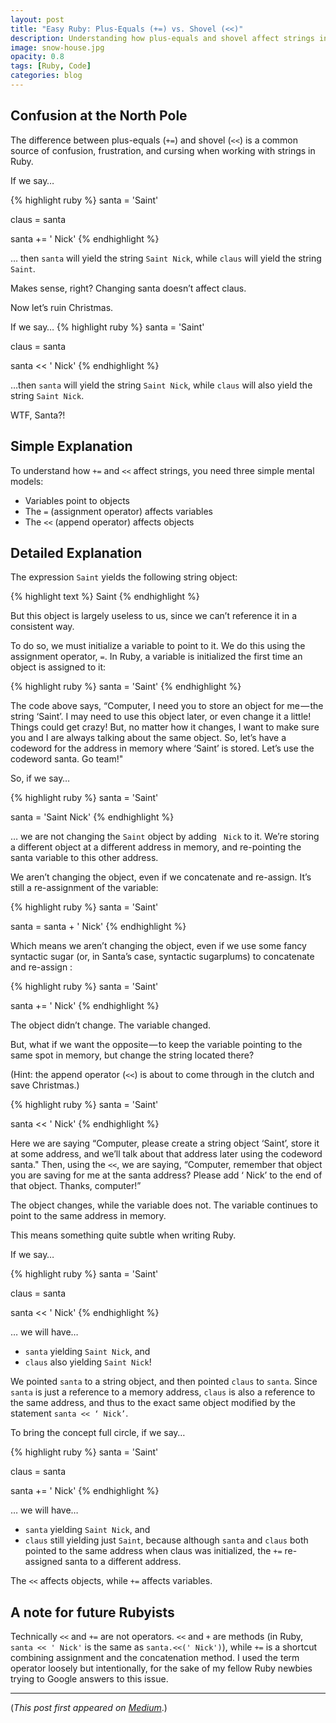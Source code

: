 ```yaml
---
layout: post
title: "Easy Ruby: Plus-Equals (+=) vs. Shovel (<<)"
description: Understanding how plus-equals and shovel affect strings in Ruby
image: snow-house.jpg
opacity: 0.8
tags: [Ruby, Code]
categories: blog
---
```


## Confusion at the North Pole

The difference between plus-equals (`+=`) and shovel (`<<`) is a common source of confusion, frustration, and cursing when working with strings in Ruby.

If we say…

{% highlight ruby %}
santa = 'Saint'

claus = santa

santa += ' Nick'
{% endhighlight %}

… then `santa` will yield the string `Saint Nick`, while `claus` will yield the string `Saint`.

Makes sense, right? Changing santa doesn’t affect claus.

Now let’s ruin Christmas.

If we say…
{% highlight ruby %}
santa = 'Saint'

claus = santa

santa << ' Nick'
{% endhighlight %}

…then `santa` will yield the string `Saint Nick`, while `claus` will also yield the string `Saint Nick`.

WTF, Santa?!

## Simple Explanation

To understand how `+=` and `<<` affect strings, you need three simple mental models:

* Variables point to objects
* The `=` (assignment operator) affects variables
* The `<<` (append operator) affects objects

## Detailed Explanation

The expression `Saint` yields the following string object:

{% highlight text %}
Saint
{% endhighlight %}

But this object is largely useless to us, since we can’t reference it in a consistent way.

To do so, we must initialize a variable to point to it. We do this using the assignment operator, `=`. In Ruby, a variable is initialized the first time an object is assigned to it:

{% highlight ruby %}
santa = 'Saint'
{% endhighlight %}

The code above says, “Computer, I need you to store an object for me — the string ‘Saint’. I may need to use this object later, or even change it a little! Things could get crazy! But, no matter how it changes, I want to make sure you and I are always talking about the same object. So, let’s have a codeword for the address in memory where ‘Saint’ is stored. Let’s use the codeword santa. Go team!"

So, if we say…

{% highlight ruby %}
santa = 'Saint'

santa = 'Saint Nick'
{% endhighlight %}

… we are not changing the `Saint` object by adding ` Nick` to it. We’re storing a different object at a different address in memory, and re-pointing the santa variable to this other address.

We aren’t changing the object, even if we concatenate and re-assign. It’s still a re-assignment of the variable:

{% highlight ruby %}
santa = 'Saint'

santa = santa + ' Nick'
{% endhighlight %}

Which means we aren’t changing the object, even if we use some fancy syntactic sugar (or, in Santa’s case, syntactic sugarplums) to concatenate and re-assign :

{% highlight ruby %}
santa = 'Saint'

santa += ' Nick'
{% endhighlight %}

The object didn’t change. The variable changed.

But, what if we want the opposite — to keep the variable pointing to the same spot in memory, but change the string located there?

(Hint: the append operator (`<<`) is about to come through in the clutch and save Christmas.)

{% highlight ruby %}
santa = 'Saint'

santa << ' Nick'
{% endhighlight %}

Here we are saying “Computer, please create a string object ‘Saint’, store it at some address, and we’ll talk about that address later using the codeword santa." Then, using the `<<`, we are saying, “Computer, remember that object you are saving for me at the santa address? Please add ‘ Nick’ to the end of that object. Thanks, computer!”

The object changes, while the variable does not. The variable continues to point to the same address in memory.

This means something quite subtle when writing Ruby.

If we say…

{% highlight ruby %}
santa = 'Saint'

claus = santa

santa << ' Nick'
{% endhighlight %}

… we will have…

* `santa` yielding `Saint Nick`, and
* `claus` also yielding `Saint Nick`!

We pointed `santa` to a string object, and then pointed `claus` to `santa`. Since `santa` is just a reference to a memory address, `claus` is also a reference to the same address, and thus to the exact same object modified by the statement `santa << ‘ Nick’`.

To bring the concept full circle, if we say…

{% highlight ruby %}
santa = 'Saint'

claus = santa

santa += ' Nick'
{% endhighlight %}

… we will have…

* `santa` yielding `Saint Nick`, and
* `claus` still yielding just `Saint`, because although `santa` and `claus` both pointed to the same address when claus was initialized, the `+=` re-assigned santa to a different address.

The `<<` affects objects, while `+=` affects variables.


## A note for future Rubyists

Technically `<<` and `+=` are not operators. `<<` and `+` are methods (in Ruby, `santa << ' Nick'` is the same as `santa.<<(' Nick')`), while `+=` is a shortcut combining assignment and the concatenation method. I used the term operator loosely but intentionally, for the sake of my fellow Ruby newbies trying to Google answers to this issue.

---

(_This post first appeared on [Medium](https://medium.com/@AdamLombard/easy-ruby-plus-equals-vs-shovel-6f030875e366)_.)